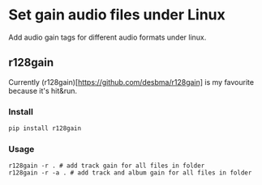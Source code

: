 # Set gain audio files under Linux
Add audio gain tags for different audio formats under linux.

## r128gain

Currently (r128gain)[https://github.com/desbma/r128gain] is my favourite because it's hit&run.

### Install

```bash
pip install r128gain
```

### Usage

```
r128gain -r . # add track gain for all files in folder
r128gain -r -a . # add track and album gain for all files in folder

```
